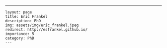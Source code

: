 ---
    layout: page
    title: Eric Frankel
    description: PhD
    img: assets/img/eric_frankel.jpeg
    redirect: http://esfrankel.github.io/
    importance: 5
    category: PhD
    ---
    